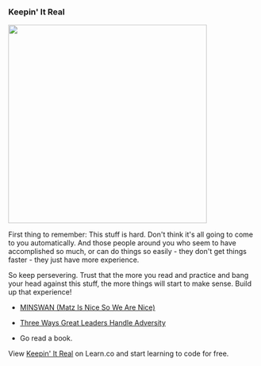 

### Keepin' It Real
<img src="https://after-school-assets.s3.amazonaws.com/never-give-up.jpg" width="400px">

First thing to remember: This stuff is hard. Don't think it's all going to come to you automatically. And those people around you who seem to have accomplished so much, or can do things so easily - they don't get things faster - they just have more experience.

So keep persevering. Trust that the more you read and practice and bang your head against this stuff, the more things will start to make sense. Build up that experience!

+ [MINSWAN (Matz Is Nice So We Are Nice)](http://blog.emmacodes.com/post/55841830917/minswan)

+ [Three Ways Great Leaders Handle Adversity](http://www.forbes.com/sites/mikemaddock/2013/11/26/three-ways-great-leaders-handle-great-adversity/)

+ Go read a book.

<p data-visibility='hidden'>View <a href='https://learn.co/lessons/hs-oo-keeping-it-real' title='Keepin' It Real'>Keepin' It Real</a> on Learn.co and start learning to code for free.</p>
